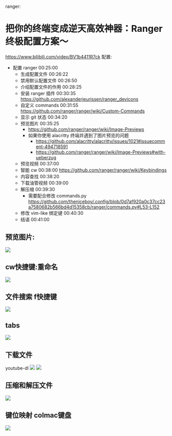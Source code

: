 ranger:
# 把你的终端变成逆天高效神器：Ranger终极配置方案～
https://www.bilibili.com/video/BV1b4411R7ck
配置:
- 配置 ranger 00:25:00
  - 生成配置文件 00:26:22
  - 禁用默认配置文件 00:26:50
  - 介绍配置文件的作用 00:28:25
  - 安装 ranger 插件 00:30:35  https://github.com/alexanderjeurissen/ranger_devicons
  - 自定义 commands 00:31:55 https://github.com/ranger/ranger/wiki/Custom-Commands
  - 显示 git 状态 00:34:20
  - 预览图片 00:35:25
    - https://github.com/ranger/ranger/wiki/Image-Previews
    - 如果你使用 alacritty 终端并遇到了图片预览的问题
      - https://github.com/alacritty/alacritty/issues/1021#issuecomment-494718591
      - https://github.com/ranger/ranger/wiki/Image-Previews#with-ueberzug
  - 预览视频 00:37:00
  - 智能 cw 00:38:00 https://github.com/ranger/ranger/wiki/Keybindings
  - 内容查找 00:38:20
  - 下载油管视频 00:39:00
  - 解压缩 00:39:30
    - 需要配合修改 commands.py https://github.com/theniceboy/.config/blob/0d7af920a0c37cc23a7580682b566bd4d15358cb/ranger/commands.py#L53-L152
  - 修改 vim-like 绑定键 00:40:30
  - 结语 00:41:00

## 预览图片:
![](D:/Typora_pic//ranger配置0.png)
## cw快捷键:重命名
![](D:/Typora_pic//ranger配置1.png)

## 文件搜索 f快捷键
![](D:/Typora_pic//ranger配置2.png)
## tabs 
![](D:/Typora_pic//ranger配置3.png)

## 下载文件
youtube-dl
![](D:/Typora_pic//ranger配置5.png)
![](D:/Typora_pic//ranger配置4.png)
## 压缩和解压文件
![](D:/Typora_pic//ranger配置6.png)

## 键位映射 colmac键盘
![](D:/Typora_pic//ranger配置7.png)